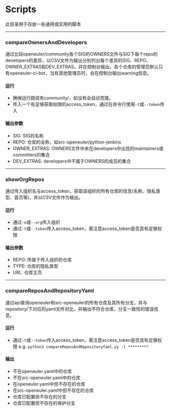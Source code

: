 # Scripts
此目录用于存放一些通用或实用的脚本

---
### compareOwnersAndDevelopers
通过比较openeuler/community各个SIG的OWNERS文件与SIG下每个repo的developers的差异，以CSV文件为输出分别列出每个差异的SIG、REPO、OWNER_EXTRAS和DEV_EXTRAS，并在控制台输出。各个仓库的管理员默认只有openeuler-ci-bot，当有其他管理员时，会在控制台输出warning信息。
#### 运行
- 确保运行路径有community/，如没有会自动克隆。
- 传入一个有足够获取权限的access_token，通过在命令行使用`-t`或`--token`传入
#### 输出参数
- SIG: SIG的名称
- REPO: 仓库的全称，如src-openeuler/python-jenkins
- OWNER_EXTRAS: OWNERS文件中未在developers中出现的maintainers或committers的集合
- DEV_EXTRAS: developers中不属于OWNERS的成员的集合

---
### showOrgRepos
通过传入组织名与access_token，获取该组织的所有仓库的信息(名称、隐私类型、首页等)，并以CSV文件作为输出。
#### 运行
- 通过`-o`或`--org`传入组织
- 通过`-t`或`--token`传入access_token，需注意access_token是否具有足够权限
#### 输出参数
- REPO: 所属于传入组织的仓库
- TYPE: 仓库的隐私类型
- URL: 仓库主页

---
### compareReposAndRepositoryYaml
通过api查询openeuler和src-openeuler的所有仓库及其所有分支，并与repository/下对应的yaml文件对比，并输出不符合仓库、分支一致性的错误信息。
#### 运行
- 通过`-t`或`--token`传入access_token，需注意access_token是否具有足够权限  e.g. `python3 compareReposAndRepositoryYaml.py -t *********`
#### 输出
- 不在openeuler.yaml中的仓库
- 不在src-openeuler.yaml中的仓库
- 在openeuler.yaml中但不存在的仓库
- 在src-openeuler.yaml中但不存在的仓库
- 仓库已配置但不存在的分支
- 仓库已配置但不存在的保护分支
